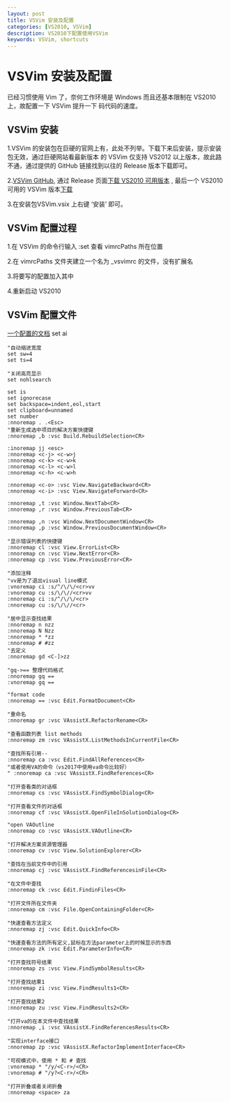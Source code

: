 ```yaml
---
layout: post
title: VSVim 安装及配置
categories: [VS2010, VSVim]
description: VS2010下配置使用VSVim
keywords: VSVim, shortcuts
---
```


# VSVim 安装及配置

已经习惯使用 Vim 了，奈何工作环境是 Windows 而且还基本限制在 VS2010 上，故配置一下 VSVim 提升一下
码代码的速度。

## VSVim 安装

1.VSVim 的安装包在巨硬的官网上有，此处不列举。下载下来后安装，提示安装包无效，通过巨硬网站看最新版本
的 VSVim 仅支持 VS2012 以上版本，故此路不通，通过提供的 GitHub 链接找到以往的 Release 版本下载即可。

2.[VSVim GitHub](https://github.com/jaredpar/VsVim), 通过 Release 页面[下载 VS2010 可用版本](https://github.com/jaredpar/VsVim/releases/download/VsVim-1.8.0.0/VsVim.vsix) , 
最后一个 VS2010 可用的 VSVim 版本[下载](https://vsvim.blob.core.windows.net/drops/VsVim-2.1.1.0.vsix)

3.在安装包VSVim.vsix 上右键 ‘安装’ 即可。

## VSVim 配置过程

1.在 VSVim 的命令行输入 :set 查看 vimrcPaths 所在位置

2.在 vimrcPaths 文件夹建立一个名为 _vsvimrc 的文件，没有扩展名

3.将要写的配置加入其中

4.重新启动 VS2010

## VSVim 配置文件

[一个配置的文档](https://fuqua.io/blog/2017/08/level-up-your-vsvim/)
    set ai
    
    "自动缩进宽度
    set sw=4
    set ts=4

    "关闭高亮显示
    set nohlsearch

    set is
    set ignorecase
    set backspace=indent,eol,start
    set clipboard=unnamed
    set number
    :nnoremap . .<Esc>
    "重新生成选中项目的解决方案快捷键
    :nnoremap ,b :vsc Build.RebuildSelection<CR>
    
    :inoremap jj <esc>
    :nnoremap <c-j> <c-w>j
    :nnoremap <c-k> <c-w>k
    :nnoremap <c-l> <c-w>l
    :nnoremap <c-h> <c-w>h
    
    :nnoremap <c-o> :vsc View.NavigateBackward<CR>
    :nnoremap <c-i> :vsc View.NavigateForward<CR>
    
    :nnoremap ,t :vsc Window.NextTab<CR>
    :nnoremap ,r :vsc Window.PreviousTab<CR>
    
    :nnoremap ,n :vsc Window.NextDocumentWindow<CR>
    :nnoremap ,p :vsc Window.PreviousDocumentWindow<CR>
    
    "显示错误列表的快捷键
    :nnoremap cl :vsc View.ErrorList<CR>
    :nnoremap cn :vsc View.NextError<CR>
    :nnoremap cp :vsc View.PreviousError<CR>
    
    "添加注释
    "vv是为了退出visual line模式
    :vnoremap ci :s/^/\/\/<cr>vv
    :vnoremap cu :s/\/\//<cr>vv
    :nnoremap ci :s/^/\/\/<cr>
    :nnoremap cu :s/\/\//<cr>
    
    "居中显示查找结果
    :nnoremap n nzz
    :nnoremap N Nzz
    :nnoremap * *zz
    :nnoremap # #zz
    "去定义
    :nnoremap gd <C-]>zz
    
    "gq->== 整理代码格式
    :nnoremap gq ==
    :vnoremap gq ==
    
    "format code
    :nnoremap == :vsc Edit.FormatDocument<CR>
    
    "重命名
    :nnoremap gr :vsc VAssistX.RefactorRename<CR>
    
    "查看函数列表 list methods
    :nnoremap zm :vsc VAssistX.ListMethodsInCurrentFile<CR>
    
    "查找所有引用--
    :nnoremap ca :vsc Edit.FindAllReferences<CR>
    "或者使用VA的命令（vs2017中使用va命令比较好）
    " :nnoremap ca :vsc VAssistX.FindReferences<CR>
    
    "打开查看类的对话框
    :nnoremap cs :vsc VAssistX.FindSymbolDialog<CR>
    
    "打开查看文件的对话框
    :nnoremap cf :vsc VAssistX.OpenFileInSolutionDialog<CR>
    
    "open VAOutline
    :nnoremap co :vsc VAssistX.VAOutline<CR>
    
    "打开解决方案资源管理器
    :nnoremap cv :vsc View.SolutionExplorer<CR>
    
    "查找在当前文件中的引用
    :nnoremap cj :vsc VAssistX.FindReferencesinFile<CR>
    
    "在文件中查找
    :nnoremap ck :vsc Edit.FindinFiles<CR>
    
    "打开文件所在文件夹
    :nnoremap cm :vsc File.OpenContainingFolder<CR>
    
    "快速查看方法定义
    :nnoremap zj :vsc Edit.QuickInfo<CR>
    
    "快速查看方法的所有定义,鼠标在方法parameter上的时候显示的东西
    :nnoremap zk :vsc Edit.ParameterInfo<CR>
    
    "打开查找符号结果
    :nnoremap zs :vsc View.FindSymbolResults<CR>
    
    "打开查找结果1
    :nnoremap zi :vsc View.FindResults1<CR>
    
    "打开查找结果2
    :nnoremap zu :vsc View.FindResults2<CR>
    
    "打开va的在本文件中查找结果
    :nnoremap ,i :vsc VAssistX.FindReferencesResults<CR>
    
    "实现interface接口
    :nnoremap zp :vsc VAssistX.RefactorImplementInterface<CR>
    
    "可视模式中，使用 * 和 # 查找
    :vnoremap * "/y/<C-r>/<CR>
    :vnoremap # "/y?<C-r>/<CR>
    
    "打开折叠或者关闭折叠
    :nnoremap <space> za
    
